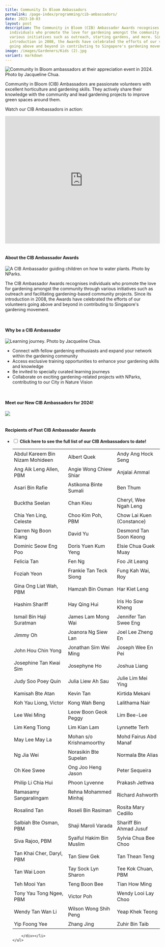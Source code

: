 ```yaml
---
title: Community In Bloom Ambassadors
permalink: /page-index/programming/cib-ambassadors/
date: 2023-10-03
layout: post
description: The Community in Bloom (CIB) Ambassador Awards recognises
  individuals who promote the love for gardening amongst the community through
  various initiatives such as outreach, starting gardens, and more. Since its
  introduction in 2008, the Awards have celebrated the efforts of our volunteers
  going above and beyond in contributing to Singapore's gardening movement.
image: /images/Gardeners/Kids (2).jpg
variant: markdown
---
```

<style>
details {
	cursor: pointer;
	}
	
details > summary {
	text-indent:-22px;
	margin-left:22px;
	}

details > p {
	margin-left: 22px;
	}

details > ol li {
	margin-left: 22px;
	font-size:
	}
	
details[open] > summary {
	font-weight: 800;
	}
	
.wrapper {
		display: grid;
		grid-template-columns: repeat(auto-fit, minmax(100px, 150px));
		grid-template-rows: auto-fit;
		column-gap: 10px;
		row-gap: 10px;
		text-align: center;
	}

.box{
		border: solid 1px #215732;
		background: #215732;
		border-radius: 10px;
		padding: 10px;
	}
</style>

<section>
	<img title="Community In Bloom ambassadors at their appreciation event in 2024. Photo by Jacqueline Chua." src="/images/Gardeners/Ambassadors_2024_JacquelineChua.jpg">
<p>Community in Bloom (CIB) Ambassadors are passionate volunteers with excellent horticulture and gardening skills. They actively share their knowledge with the community and lead gardening projects to improve green spaces around them.</p>
	
<p>Watch our CIB Ambassadors in action:</p>
	<iframe width="100%" height="415" src="https://www.youtube.com/embed/NjoavpXdiX4?si=tr229_ZUR517j94X" title="YouTube video player" frameborder="0" allow="accelerometer; autoplay; clipboard-write; encrypted-media; gyroscope; picture-in-picture; web-share" allowfullscreen=""></iframe>	<br> 
</section>

<br>
<section>	
<h4>About the CIB Ambassador Awards</h4>
	<img title="A CIB Ambassador guiding children on how to water plants. Photo by NParks." src="/images/Gardeners/kids%20(2).jpg">
	<p>The CIB Ambassador Awards recognises individuals who promote the love for gardening amongst the community through various initiatives such as outreach and facilitating gardening-based community projects. Since its introduction in 2008, the Awards have celebrated the efforts of our volunteers going above and beyond in contributing to Singapore's gardening movement.</p> 
</section>
<br>
<section>
	<h4>Why be a CIB Ambassador</h4>
	<img title="Learning journey. Photo by Jacqueline Chua." src="/images/Gardeners/Ambs_on_learning_journey__OCBC_Arboretum_.jpg">
	<ul>
		<li>Connect with fellow gardening enthusiasts and expand your network within the gardening community</li>
		<li>Access exclusive training opportunities to enhance your gardening skills and knowledge</li>
		<li>Be invited to specially curated learning journeys</li>
		<li>Collaborate on exciting gardening-related projects with NParks, contributing to our City in Nature Vision</li>
</ul></section>
<br>	
<section>
	<h4>Meet our New CIB Ambassadors for 2024!</h4>
	<img src="/images/2024%20cib%20ambassadors%20collage.jpg">
	<br><br>
</section>

<section>
	<h4>Recipients of Past CIB Ambassador Awards</h4>
<p></p>
	<ul class="jekyllcodex_accordion">
		<li><input type="checkbox" id="accordion1">
		<label for="accordion1"><strong>Click here to see the full list of our CIB Ambassadors to date!</strong></label><div>
			<table>
				<tbody>
					<tr>
						<td style="padding: 5px; text-align: left;">Abdul Kareem Bin Nizam Mohideen</td>
    					<td style="padding: 5px; text-align: left;">Albert Quek</td>
    					<td style="padding: 5px; text-align: left;">Andy Ang Hock Seng</td>
  				</tr>
  				<tr>
    					<td style="padding: 5px; text-align: left;">Ang Aik Leng Allen, PBM</td>
    					<td style="padding: 5px; text-align: left;">Angie Wong Chiew Shiar</td>
					<td style="padding: 5px; text-align: left;">Anjalai Ammal</td>
  </tr>
  <tr>
    <td style="padding: 5px; text-align: left;">Asari Bin Rafie</td>
    <td style="padding: 5px; text-align: left;">Astikoma Binte Sumali</td>
    <td style="padding: 5px; text-align: left;">Ben Thum</td>
  </tr>
  <tr>
    <td style="padding: 5px; text-align: left;">Bucktha Seelan</td>
    <td style="padding: 5px; text-align: left;">Chan Kieu</td>
    <td style="padding: 5px; text-align: left;">Cheryl, Wee Ngah Leng</td>
  </tr>
  <tr>
    <td style="padding: 5px; text-align: left;">Chia Yen Ling, Celeste</td>
    <td style="padding: 5px; text-align: left;">Choo Kim Poh, PBM</td>
    <td style="padding: 5px; text-align: left;">Chow Lai Kuen (Constance)</td>
  </tr>
  <tr>
    <td style="padding: 5px; text-align: left;">Darren Ng Boon Kiang</td>
    <td style="padding: 5px; text-align: left;">David Yu</td>
    <td style="padding: 5px; text-align: left;">Desmond Tan Soon Keong</td>
  </tr>
  <tr>
    <td style="padding: 5px; text-align: left;">Dominic Seow Eng Poo</td>
    <td style="padding: 5px; text-align: left;">Doris Yuen Kum Yeng</td>
    <td style="padding: 5px; text-align: left;">Elsie Chua Guek Muay</td>
  </tr>
  <tr>
    <td style="padding: 5px; text-align: left;">Felicia Tan</td>
    <td style="padding: 5px; text-align: left;">Fen Ng</td>
    <td style="padding: 5px; text-align: left;">Foo Jit Leang</td>
  </tr>
  <tr>
    <td style="padding: 5px; text-align: left;">Foziah Yeon</td>
    <td style="padding: 5px; text-align: left;">Frankie Tan Teck Siong</td>
    <td style="padding: 5px; text-align: left;">Fung Kah Wai, Roy</td>
  </tr>
  <tr>
    <td style="padding: 5px; text-align: left;">Gina Ong Liat Wah, PBM</td>
    <td style="padding: 5px; text-align: left;">Hamzah Bin Osman</td>
    <td style="padding: 5px; text-align: left;">Har Kiet Leng</td>
  </tr>
  <tr>
    <td style="padding: 5px; text-align: left;">Hashim Shariff</td>
    <td style="padding: 5px; text-align: left;">Hay Qing Hui</td>
    <td style="padding: 5px; text-align: left;">Iris Ho Sow Kheng</td>
  </tr>
  <tr>
    <td style="padding: 5px; text-align: left;">Ismail Bin Haji Suratman</td>
    <td style="padding: 5px; text-align: left;">James Lam Mong Wai</td>
    <td style="padding: 5px; text-align: left;">Jennifer Tan Swee Eng</td>
  </tr>
  <tr>
    <td style="padding: 5px; text-align: left;">Jimmy Oh</td>
    <td style="padding: 5px; text-align: left;">Joanora Ng Siew Lan</td>
    <td style="padding: 5px; text-align: left;">Joel Lee Zheng En</td>
  </tr>
  <tr>
    <td style="padding: 5px; text-align: left;">John Hou Chin Yong</td>
    <td style="padding: 5px; text-align: left;">Jonathan Sim Wei Ming</td>
    <td style="padding: 5px; text-align: left;">Joseph Wee En Pei</td>
  </tr>
  <tr>
    <td style="padding: 5px; text-align: left;">Josephine Tan Kwai Sim</td>
    <td style="padding: 5px; text-align: left;">Josephyne Ho</td>
    <td style="padding: 5px; text-align: left;">Joshua Liang</td>
  </tr>
  <tr>
    <td style="padding: 5px; text-align: left;">Judy Soo Poey Quin</td>
    <td style="padding: 5px; text-align: left;">Julia Liew Ah Sau</td>
    <td style="padding: 5px; text-align: left;">Julie Lim Mei Ying</td>
  </tr>
  <tr>
    <td style="padding: 5px; text-align: left;">Kamisah Bte Atan</td>
    <td style="padding: 5px; text-align: left;">Kevin Tan</td>
    <td style="padding: 5px; text-align: left;">Kirtida Mekani</td>
  </tr>
  <tr>
    <td style="padding: 5px; text-align: left;">Koh Yau Liong, Victor</td>
    <td style="padding: 5px; text-align: left;">Kong Wah Beng</td>
    <td style="padding: 5px; text-align: left;">Lalithama Nair</td>
  </tr>
  <tr>
    <td style="padding: 5px; text-align: left;">Lee Wei Ming</td>
    <td style="padding: 5px; text-align: left;">Leow Boon Geok Peggy</td>
    <td style="padding: 5px; text-align: left;">Lim Bee-Lee</td>
  </tr>
  <tr>
    <td style="padding: 5px; text-align: left;">Lim Keng Tiong</td>
    <td style="padding: 5px; text-align: left;">Lim Kian Lam</td>
    <td style="padding: 5px; text-align: left;">Lynnette Terh</td>
  </tr>
  <tr>
    <td style="padding: 5px; text-align: left;">May Lee May La</td>
    <td style="padding: 5px; text-align: left;">Mohan s/o Krishnamoorthy</td>
    <td style="padding: 5px; text-align: left;">Mohd Fairus Abd Manaf</td>
  </tr>
  <tr>
    <td style="padding: 5px; text-align: left;">Ng Jia Wei</td>
    <td style="padding: 5px; text-align: left;">Norasikin Bte Supelan</td>
    <td style="padding: 5px; text-align: left;">Normala Bte Alias</td>
  </tr>
  <tr>
    <td style="padding: 5px; text-align: left;">Oh Kee Swee</td>
    <td style="padding: 5px; text-align: left;">Ong Joo Heng Jason</td>
    <td style="padding: 5px; text-align: left;">Peter Sequeira</td>
  </tr>
  <tr>
    <td style="padding: 5px; text-align: left;">Philip Li Chia Hui</td>
    <td style="padding: 5px; text-align: left;">Phoon Lyvenne</td>
    <td style="padding: 5px; text-align: left;">Prakash Jethwa</td>
  </tr>
  <tr>
    <td style="padding: 5px; text-align: left;">Ramasamy Sangaralingam</td>
    <td style="padding: 5px; text-align: left;">Rehna Mohammed Minhaj</td>
    <td style="padding: 5px; text-align: left;">Richard Ashworth</td>
  </tr>
  <tr>
    <td style="padding: 5px; text-align: left;">Rosalind Tan</td>
    <td style="padding: 5px; text-align: left;">Roseli Bin Rasiman</td>
    <td style="padding: 5px; text-align: left;">Rosita Mary Cedillo</td>
  </tr>
  <tr>
    <td style="padding: 5px; text-align: left;">Salbiah Bte Osman, PBM</td>
    <td style="padding: 5px; text-align: left;">Shaji Maroli Varada</td>
    <td style="padding: 5px; text-align: left;">Shariff Bin Ahmad Jusuf</td>
  </tr>
  <tr>
    <td style="padding: 5px; text-align: left;">Siva Rajoo, PBM</td>
    <td style="padding: 5px; text-align: left;">Syaiful Hakim Bin Muslim</td>
    <td style="padding: 5px; text-align: left;">Sylvia Chua Bee Choo</td>
  </tr>
  <tr>
    <td style="padding: 5px; text-align: left;">Tan Khai Cher, Daryl, PBM</td>
    <td style="padding: 5px; text-align: left;">Tan Siew Gek</td>
    <td style="padding: 5px; text-align: left;">Tan Thean Teng</td>
  </tr>
  <tr>
    <td style="padding: 5px; text-align: left;">Tan Wai Loon</td>
    <td style="padding: 5px; text-align: left;">Tay Sock Lyn Sharon</td>
    <td style="padding: 5px; text-align: left;">Tee Kok Chuan, PBM</td>
  </tr>
  <tr>
    <td style="padding: 5px; text-align: left;">Teh Mooi Yan</td>
    <td style="padding: 5px; text-align: left;">Teng Boon Bee</td>
    <td style="padding: 5px; text-align: left;">Tian How Ming</td>
  </tr>
  <tr>
    <td style="padding: 5px; text-align: left;">Tony Yau Tong Ngee, PBM</td>
    <td style="padding: 5px; text-align: left;">Victor Poh</td>
    <td style="padding: 5px; text-align: left;">Wendy Looi Lay Choo</td>
  </tr>
  <tr>
    <td style="padding: 5px; text-align: left;">Wendy Tan Wan Li</td>
    <td style="padding: 5px; text-align: left;">Wilson Wong Shih Peng</td>
    <td style="padding: 5px; text-align: left;">Yeap Khek Teong</td>
  </tr>
  <tr>
    <td style="padding: 5px; text-align: left;">Yip Foong Yee</td>
    <td style="padding: 5px; text-align: left;">Zhang Jing</td>
    <td style="padding: 5px; text-align: left;">Zuhir Bin Taib</td>
  </tr>
</tbody></table>
				
			
		</div></li>
	</ul>
</section>